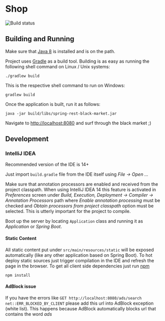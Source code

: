 # Shop

![Build status](https://travis-ci.org/vtsukur/spring-rest-black-market.svg?branch=master)

## Building and Running

Make sure that [Java 8](http://www.oracle.com/technetwork/java/javase/downloads/jdk8-downloads-2133151.html) is installed and is on the path.

Project uses [Gradle](http://gradle.org/) as a build tool. Building is as easy as running the following shell command on Linux / Unix systems:

    ./gradlew build

This is the respective shell command to run on Windows:

    gradlew build

Once the application is built, run it as follows:

    java -jar build/libs/spring-rest-black-market.jar

Navigate to [http://localhost:8080](http://localhost:8080) and surf through the black market ;)

## Development

### IntelliJ IDEA

Recommended version of the IDE is 14+

Just import `build.gradle` file from the IDE itself using *File -> Open ...*

Make sure that annotation processors are enabled and received from the project classpath.
When using IntelliJ IDEA 14 this feature is activated in
*Preferences* screen under *Build, Execution, Deployment -> Compiler -> Annotation Processors*
path where *Enable annotation processing* must be checked and
*Obtain processors from project classpath* option must be selected.
This is utterly important for the project to compile.

Boot up the server by locating `Application` class
and running it as *Application* or *Spring Boot*.

#### Static Content

All static content put under `src/main/resources/static` will be exposed automatically
(like any other application based on Spring Boot).
To hot deploy static sources just trigger compilation in the IDE and refresh the page in the browser.
To get all client side dependencies just run [npm](https://www.npmjs.com)

    npm install

#### AdBlock issue

If you have the errors like ```GET http://localhost:8080/ads/search net::ERR_BLOCKED_BY_CLIENT``` please add this url
into AdBlock exception (white list). This happens because AdBlock automatically blocks url that contains the word *ads*
